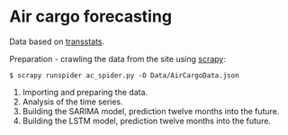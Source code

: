 # Air cargo forecasting

Data based on [transstats](https://www.transtats.bts.gov/freight.asp).

Preparation - crawling the data from the site using [scrapy](https://scrapy.org/):
```[shell]
$ scrapy runspider ac_spider.py -O Data/AirCargoData.json
```

1. Importing and preparing the data.
2. Analysis of the time series.
3. Building the SARIMA model, prediction twelve months into the future.
4. Building the LSTM model, prediction twelve months into the future.
